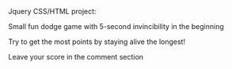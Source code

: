 Jquery CSS/HTML project:

Small fun dodge game with 5-second invincibility in the beginning

Try to get the most points by staying alive the longest!

Leave your score in the comment section
